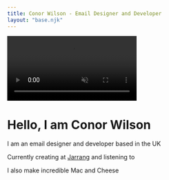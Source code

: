 ```yaml
---
title: Conor Wilson - Email Designer and Developer
layout: "base.njk"
---
```


<video autoplay muted loop>
    <source src="assets/video/bg-video.webm" type="video/webm"/>
    <source src="assets/video/bg-video.mp4" type="video/mp4"/>
</video>

<div class="flex-wrapper">
    <h1>Hello, I am Conor&nbsp;Wilson</h1>
    <p>I am an email designer and developer based in the&nbsp;UK</p>
    <p>Currently creating at <a href='https://jarrang.com'>Jarrang</a> and listening to&nbsp;<a href="#" id='listen' target='_blank'></a></p>
    <p>I also make incredible Mac and&nbsp;Cheese</p>
</div>